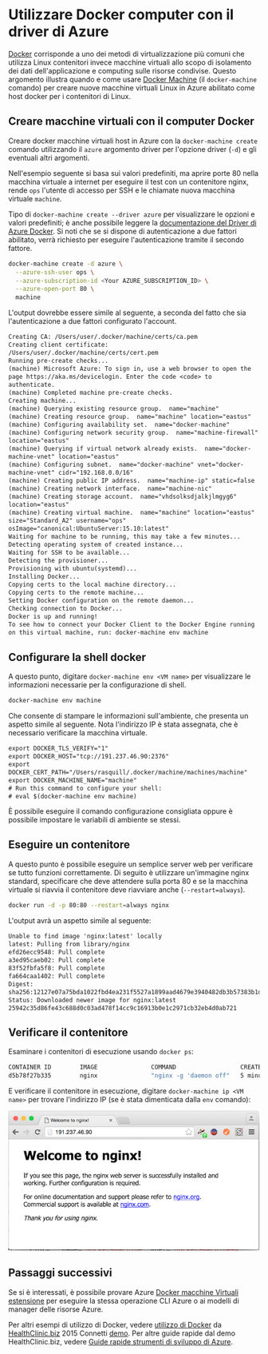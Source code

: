 <properties
    pageTitle="Creare host Docker in Azure con il computer Docker | Microsoft Azure"
    description="Descrive l'utilizzo di un Docker per creare host docker in Azure."
    services="virtual-machines-linux"
    documentationCenter=""
    authors="squillace"
    manager="timlt"
    editor="tysonn"/>

<tags
    ms.service="virtual-machines-linux"
    ms.devlang="multiple"
    ms.topic="article"
    ms.tgt_pltfrm="vm-linux"
    ms.workload="infrastructure-services"
    ms.date="07/22/2016"
    ms.author="rasquill"/>

# <a name="use-docker-machine-with-the-azure-driver"></a>Utilizzare Docker computer con il driver di Azure

[Docker](https://www.docker.com/) corrisponde a uno dei metodi di virtualizzazione più comuni che utilizza Linux contenitori invece macchine virtuali allo scopo di isolamento dei dati dell'applicazione e computing sulle risorse condivise. Questo argomento illustra quando e come usare [Docker Machine](https://docs.docker.com/machine/) (il `docker-machine` comando) per creare nuove macchine virtuali Linux in Azure abilitato come host docker per i contenitori di Linux.


## <a name="create-vms-with-docker-machine"></a>Creare macchine virtuali con il computer Docker

Creare docker macchine virtuali host in Azure con la `docker-machine create` comando utilizzando il `azure` argomento driver per l'opzione driver (`-d`) e gli eventuali altri argomenti. 

Nell'esempio seguente si basa sui valori predefiniti, ma aprire porte 80 nella macchina virtuale a internet per eseguire il test con un contenitore nginx, rende `ops` l'utente di accesso per SSH e le chiamate nuova macchina virtuale `machine`. 

Tipo di `docker-machine create --driver azure` per visualizzare le opzioni e valori predefiniti; è anche possibile leggere la [documentazione del Driver di Azure Docker](https://docs.docker.com/machine/drivers/azure/). Si noti che se si dispone di autenticazione a due fattori abilitato, verrà richiesto per eseguire l'autenticazione tramite il secondo fattore.

```bash
docker-machine create -d azure \
  --azure-ssh-user ops \
  --azure-subscription-id <Your AZURE_SUBSCRIPTION_ID> \
  --azure-open-port 80 \
  machine
```

L'output dovrebbe essere simile al seguente, a seconda del fatto che sia l'autenticazione a due fattori configurato l'account.

```
Creating CA: /Users/user/.docker/machine/certs/ca.pem
Creating client certificate: /Users/user/.docker/machine/certs/cert.pem
Running pre-create checks...
(machine) Microsoft Azure: To sign in, use a web browser to open the page https://aka.ms/devicelogin. Enter the code <code> to authenticate.
(machine) Completed machine pre-create checks.
Creating machine...
(machine) Querying existing resource group.  name="machine"
(machine) Creating resource group.  name="machine" location="eastus"
(machine) Configuring availability set.  name="docker-machine"
(machine) Configuring network security group.  name="machine-firewall" location="eastus"
(machine) Querying if virtual network already exists.  name="docker-machine-vnet" location="eastus"
(machine) Configuring subnet.  name="docker-machine" vnet="docker-machine-vnet" cidr="192.168.0.0/16"
(machine) Creating public IP address.  name="machine-ip" static=false
(machine) Creating network interface.  name="machine-nic"
(machine) Creating storage account.  name="vhdsolksdjalkjlmgyg6" location="eastus"
(machine) Creating virtual machine.  name="machine" location="eastus" size="Standard_A2" username="ops" osImage="canonical:UbuntuServer:15.10:latest"
Waiting for machine to be running, this may take a few minutes...
Detecting operating system of created instance...
Waiting for SSH to be available...
Detecting the provisioner...
Provisioning with ubuntu(systemd)...
Installing Docker...
Copying certs to the local machine directory...
Copying certs to the remote machine...
Setting Docker configuration on the remote daemon...
Checking connection to Docker...
Docker is up and running!
To see how to connect your Docker Client to the Docker Engine running on this virtual machine, run: docker-machine env machine
```

## <a name="configure-your-docker-shell"></a>Configurare la shell docker

A questo punto, digitare `docker-machine env <VM name>` per visualizzare le informazioni necessarie per la configurazione di shell. 

```bash
docker-machine env machine
```

Che consente di stampare le informazioni sull'ambiente, che presenta un aspetto simile al seguente. Nota l'indirizzo IP è stata assegnata, che è necessario verificare la macchina virtuale.

```
export DOCKER_TLS_VERIFY="1"
export DOCKER_HOST="tcp://191.237.46.90:2376"
export DOCKER_CERT_PATH="/Users/rasquill/.docker/machine/machines/machine"
export DOCKER_MACHINE_NAME="machine"
# Run this command to configure your shell:
# eval $(docker-machine env machine)
```

È possibile eseguire il comando configurazione consigliata oppure è possibile impostare le variabili di ambiente se stessi. 

## <a name="run-a-container"></a>Eseguire un contenitore

A questo punto è possibile eseguire un semplice server web per verificare se tutto funzioni correttamente. Di seguito è utilizzare un'immagine nginx standard, specificare che deve attendere sulla porta 80 e se la macchina virtuale si riavvia il contenitore deve riavviare anche (`--restart=always`). 

```bash
docker run -d -p 80:80 --restart=always nginx
```

L'output avrà un aspetto simile al seguente:

```
Unable to find image 'nginx:latest' locally
latest: Pulling from library/nginx
efd26ecc9548: Pull complete
a3ed95caeb02: Pull complete
83f52fbfa5f8: Pull complete
fa664caa1402: Pull complete
Digest: sha256:12127e07a75bda1022fbd4ea231f5527a1899aad4679e3940482db3b57383b1d
Status: Downloaded newer image for nginx:latest
25942c35d86fe43c688d0c03ad478f14cc9c16913b0e1c2971cb32eb4d0ab721
```

## <a name="test-the-container"></a>Verificare il contenitore

Esaminare i contenitori di esecuzione usando `docker ps`:

```bash
CONTAINER ID        IMAGE               COMMAND                  CREATED             STATUS              PORTS                         NAMES
d5b78f27b335        nginx               "nginx -g 'daemon off"   5 minutes ago       Up 5 minutes        0.0.0.0:80->80/tcp, 443/tcp   goofy_mahavira
```

E verificare il contenitore in esecuzione, digitare `docker-machine ip <VM name>` per trovare l'indirizzo IP (se è stata dimenticata dalla `env` comando):

![Contenitore ngnix in esecuzione](./media/virtual-machines-linux-docker-machine/nginxsuccess.png)

## <a name="next-steps"></a>Passaggi successivi

Se si è interessati, è possibile provare Azure [Docker macchine Virtuali estensione](virtual-machines-linux-dockerextension.md) per eseguire la stessa operazione CLI Azure o ai modelli di manager delle risorse Azure. 

Per altri esempi di utilizzo di Docker, vedere [utilizzo di Docker](https://github.com/Microsoft/HealthClinic.biz/wiki/Working-with-Docker) da [HealthClinic.biz](https://github.com/Microsoft/HealthClinic.biz) 2015 Connetti [demo](https://blogs.msdn.microsoft.com/visualstudio/2015/12/08/connectdemos-2015-healthclinic-biz/). Per altre guide rapide dal demo HealthClinic.biz, vedere [Guide rapide strumenti di sviluppo di Azure](https://github.com/Microsoft/HealthClinic.biz/wiki/Azure-Developer-Tools-Quickstarts).

